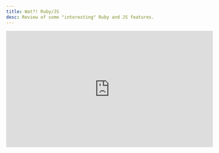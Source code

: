 ```yaml
---
title: Wat?! Ruby/JS
desc: Review of some "interesting" Ruby and JS features.
---
```


<iframe width="560" height="315" src="https://www.youtube.com/embed/w0VnviRlEHY?rel=0" frameborder="0" allowfullscreen></iframe>

